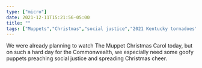 ```yaml
---
type: ["micro"]
date: 2021-12-11T15:21:56-05:00
title: ""
tags: ["Muppets","Christmas","social justice","2021 Kentucky tornadoes","The Muppet Christmas Carol"]
---
```

We were already planning to watch The Muppet Christmas Carol today, but on such a hard day for the Commonwealth, we especially need some goofy puppets preaching social justice and spreading Christmas cheer.
